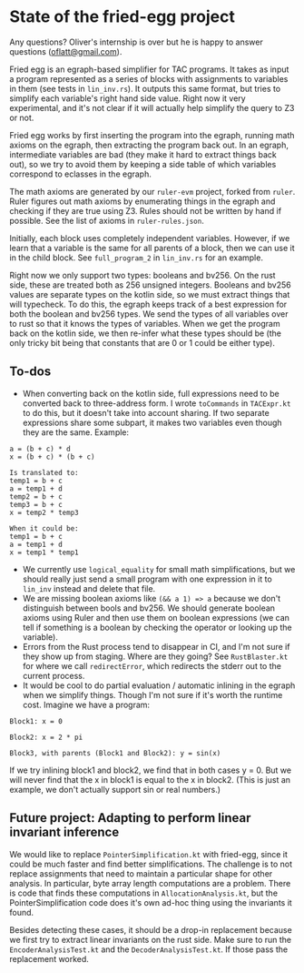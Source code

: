 # State of the fried-egg project

Any questions? Oliver's internship is over but he is happy to answer questions (oflatt@gmail.com).

Fried egg is an egraph-based simplifier for TAC programs. It takes as input a program represented as a series of blocks with assignments to variables in them (see tests in `lin_inv.rs`). It outputs this same format, but tries to simplify each variable's right hand side value. Right now it very experimental, and it's not clear if it will
actually help simplify the query to Z3 or not.

Fried egg works by first inserting the program into the egraph, running math axioms on the egraph, then extracting the program back out. In an egraph, intermediate variables are bad (they make it hard to extract things back out), so we try to avoid them by keeping a side table of which variables correspond to eclasses in the egraph.

The math axioms are generated by our `ruler-evm` project, forked from `ruler`. Ruler figures out math axioms by enumerating things in the egraph and checking if they are true using Z3.
Rules should not be written by hand if possible.
See the list of axioms in `ruler-rules.json`.

Initially, each block uses completely independent variables. However, if we learn that a variable is the same for all parents of a block, then we can use it in the child block. See `full_program_2` in `lin_inv.rs` for an example.

Right now we only support two types: booleans and bv256. On the rust side, these are treated both as 256 unsigned integers. Booleans and bv256 values are separate types on the kotlin side, so we must extract things that will typecheck. To do this, the egraph keeps track of a best expression for both the boolean and bv256 types. We send the types of all variables over to rust so that it knows the types of variables.
When we get the program back on the kotlin side, we then re-infer what these types should be (the only tricky bit being that constants that are 0 or 1 could be either type).


## To-dos

- When converting back on the kotlin side, full expressions need to be converted back to three-address form. I wrote `toCommands` in `TACExpr.kt` to do this, but it doesn't take into account sharing. If two separate expressions share some subpart, it makes two variables even though they are the same. Example:

```
a = (b + c) * d
x = (b + c) * (b + c)

Is translated to:
temp1 = b + c
a = temp1 + d
temp2 = b + c
temp3 = b + c
x = temp2 * temp3

When it could be:
temp1 = b + c
a = temp1 + d
x = temp1 * temp1
```

- We currently use `logical_equality` for small math simplifications, but we should really just send a small program with one expression in it to `lin_inv` instead and delete that file.
- We are missing boolean axioms like `(&& a 1) => a` because we don't distinguish between bools and bv256. We should generate boolean axioms using Ruler and then use them on boolean expressions (we can tell if something is a boolean by checking the operator or looking up the variable).
- Errors from the Rust process tend to disappear in CI, and I'm not sure if they show up from staging. Where are they going? See `RustBlaster.kt` for where we call `redirectError`, which redirects the stderr out to the current process.
- It would be cool to do partial evaluation / automatic inlining in the egraph when we simplify things. Though I'm not sure if it's worth the runtime cost.
Imagine we have a program:
```
Block1: x = 0

Block2: x = 2 * pi

Block3, with parents (Block1 and Block2): y = sin(x)
```
If we try inlining block1 and block2, we find that in both cases y = 0. But we will never find that the x in block1 is equal to the x in block2. (This is just an example, we don't actually support sin or real numbers.)



## Future project: Adapting to perform linear invariant inference

We would like to replace `PointerSimplification.kt` with fried-egg, since it could be much faster and find better simplifications.
The challenge is to not replace assignments that need to maintain a particular shape for other analysis.
In particular, byte array length computations are a problem. There is code that finds these computations in `AllocationAnalysis.kt`, but the PointerSimplification code does it's own ad-hoc thing using the invariants it found.

Besides detecting these cases, it should be a drop-in replacement because we first try to extract linear invariants on the rust side. Make sure to run the `EncoderAnalysisTest.kt` and the `DecoderAnalysisTest.kt`. If those pass the replacement worked.